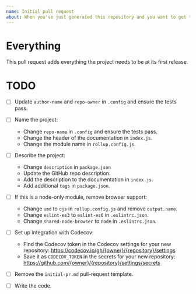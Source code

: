 ```yaml
---
name: Initial pull request
about: When you've just generated this repository and you want to get to work.
---
```


# Everything

This pull request adds everything the project needs to be at its first release.

# TODO

- [ ] Update `author-name` and `repo-owner` in `.config` and
      ensure the tests pass.

- [ ] Name the project:
    - Change `repo-name` in `.config` and ensure the tests pass.
    - Change the header of the documentation in `index.js`.
    - Change the module name in `rollup.config.js`.

- [ ] Describe the project:
    - Change `description` in `package.json`
    - Update the GitHub repo description.
    - Add the description to the documentation in `index.js`.
    - Add additional `tags` in `package.json`.

- [ ] If this is a node-only module, remove browser support:
    - Change `umd` to `cjs` in `rollup.config.js` and remove `output.name`.
    - Change `eslint-es3` to `eslint-es6` in `.eslintrc.json`.
    - Change `shared-node-browser` to `node` in `.eslintrc.json`.

- [ ] Set up integration with Codecov:
    - Find the Codecov token in the Codecov settings for your new repository:
      https://codecov.io/gh/{owner}/{repository}/settings
    - Save it as `CODECOV_TOKEN` in the secrets for your new repository:
      https://github.com/{owner}/{repository}/settings/secrets

- [ ] Remove the `initial-pr.md` pull-request template.

- [ ] Write the code.
